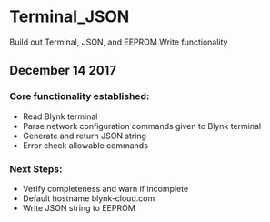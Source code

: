 # Terminal_JSON
Build out Terminal, JSON, and EEPROM Write functionality

## December 14 2017
### Core functionality established:
* Read Blynk terminal 
* Parse network configuration commands given to Blynk terminal
* Generate and return JSON string 
* Error check allowable commands
### Next Steps:
* Verify completeness and warn if incomplete
* Default hostname blynk-cloud.com
* Write JSON string to EEPROM
